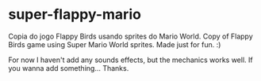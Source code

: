 super-flappy-mario
==================

Copia do jogo Flappy Birds usando sprites do Mario World.
Copy of Flappy Birds game using Super Mario World sprites. Made just for fun. :)

For now I haven't add any sounds effects, but the mechanics works well. 
If you wanna add something... Thanks. 
